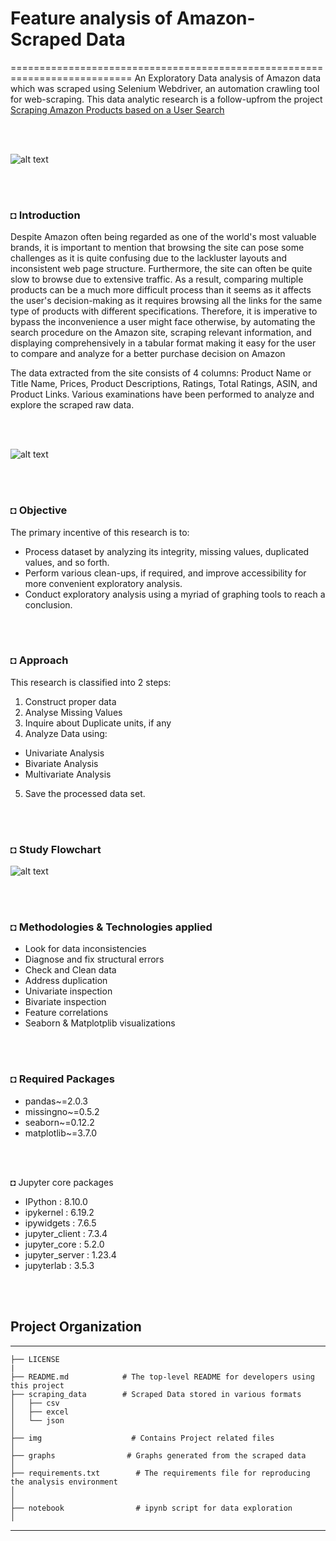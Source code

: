 # Feature analysis of Amazon-Scraped Data 
===========================================================================
An Exploratory Data analysis of Amazon data which was scraped using Selenium Webdriver, an automation crawling tool for web-scraping.
This data analytic research is a follow-upfrom the project [Scraping Amazon Products based on a User Search](https://github.com/shahriar-rahman/Amazon-Product-Scraping)

</br></br>

![alt text](https://github.com/shahriar-rahman/EDA-Amazon-Scraped-Data/blob/main/img/amazon_logo1.jpg)

</br></br>

### ◘ Introduction
Despite Amazon often being regarded as one of the world's most valuable brands, it is important to mention that browsing the site can pose some challenges as it is quite confusing due to the lackluster layouts and inconsistent web page structure. Furthermore, the site can often be quite slow to browse due to extensive traffic. As a result, comparing multiple products can be a much more difficult process than it seems as it affects the user's decision-making as it requires browsing all the links for the same type of products with different specifications. Therefore, it is imperative to bypass the inconvenience a user might face otherwise, by automating the search procedure on the Amazon site, scraping relevant information, and displaying comprehensively in a tabular format making it easy for the user to compare and analyze for a better purchase decision on Amazon

The data extracted from the site consists of 4 columns: Product Name or Title Name, Prices, Product Descriptions, Ratings, Total Ratings, ASIN, and Product Links. Various examinations have been performed to analyze and explore the scraped raw data.

</br></br>

![alt text](https://github.com/shahriar-rahman/EDA-Amazon-Scraped-Data/blob/main/img/amazon_logo2.jpg)

</br></br>

### ◘ Objective
The primary incentive of this research is to:
* Process dataset by analyzing its integrity, missing values, duplicated values, and so forth.
* Perform various clean-ups, if required, and improve accessibility for more convenient exploratory analysis.
* Conduct exploratory analysis using a myriad of graphing tools to reach a conclusion.

</br></br>

### ◘ Approach
This research is classified into 2 steps:
1. Construct proper data
2. Analyse Missing Values
3. Inquire about Duplicate units, if any
4. Analyze Data using:
* Univariate Analysis
* Bivariate Analysis
* Multivariate Analysis
5. Save the processed data set.

</br></br>

### ◘ Study Flowchart
![alt text](https://github.com/shahriar-rahman/EDA-Amazon-Scraped-Data/blob/main/img/FlowChart.png)

</br></br>

### ◘ Methodologies & Technologies applied
* Look for data inconsistencies
* Diagnose and fix structural errors
* Check and Clean data
* Address duplication
* Univariate inspection
* Bivariate inspection
* Feature correlations
* Seaborn & Matplotplib visualizations

</br></br>

### ◘ Required Packages
* pandas~=2.0.3
* missingno~=0.5.2
* seaborn~=0.12.2
* matplotlib~=3.7.0

</br></br>

◘ Jupyter core packages
* IPython : 8.10.0
* ipykernel : 6.19.2
* ipywidgets : 7.6.5
* jupyter_client : 7.3.4
* jupyter_core : 5.2.0
* jupyter_server : 1.23.4
* jupyterlab : 3.5.3

</br></br>

## Project Organization
---------------------------------------------------------

    ├── LICENSE
    |
    ├── README.md            # The top-level README for developers using this project
    ├── scraping_data        # Scraped Data stored in various formats
    │   ├── csv              
    │   ├── excel          
    │   └── json            
    │
    ├── img                    # Contains Project related files
    │   
    ├── graphs                # Graphs generated from the scraped data
    │
    ├── requirements.txt        # The requirements file for reproducing the analysis environment
    │                         			
    │  
    ├── notebook                # ipynb script for data exploration
    │                         			
     
---------------------------------------------------------

</br></br>

